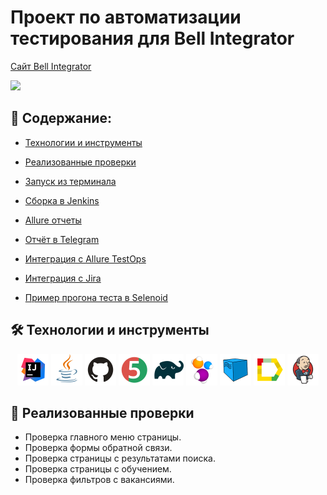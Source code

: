 # Проект по автоматизации тестирования для Bell Integrator
<a target="_blank" href="https://bellintegrator.ru/">Cайт Bell Integrator</a>

<image src=https://bellintegrator.ru/catalog/view/theme/bellOne/image/logo_BellIntegrator_rus.svg>

## :pushpin: <a id="list"></a> Содержание:

* <a href="#tools">Технологии и инструменты</a>

* <a href="#cases">Реализованные проверки</a>

* <a href="#console">Запуск из терминала</a>

* <a href="#jenkins">Сборка в Jenkins</a>

* <a href="#allure">Allure отчеты</a>

* <a href="#telegram">Отчёт в Telegram</a>

* <a href="#testops">Интеграция с Allure TestOps</a>

* <a href="#jira">Интеграция с Jira</a>

* <a href="#video">Пример прогона теста в Selenoid</a>


## :hammer_and_wrench: <a id="tools"></a> Технологии и инструменты
<p align="center">
<a href="https://www.jetbrains.com/idea/"><img src="images/Idea.svg" width="50" height="50"  alt="IDEA"/></a>
<a href="https://www.java.com/"><img src="images/Java.svg" width="50" height="50"  alt="Java"/></a>
<a href="https://github.com/"><img src="images/GitHub.svg" width="50" height="50"  alt="Github"/></a>
<a href="https://junit.org/junit5/"><img src="images/Junit5.svg" width="50" height="50"  alt="JUnit 5"/></a>
<a href="https://gradle.org/"><img src="images/Gradle.svg" width="50" height="50"  alt="Gradle"/></a>
<a href="https://selenide.org/"><img src="images/Selenide.svg" width="50" height="50"  alt="Selenide"/></a>
<a href="https://aerokube.com/selenoid/"><img src="images/Selenoid.svg" width="50" height="50"  alt="Selenoid"/></a>
<a href="https://github.com/allure-framework/allure2"><img src="images/Allure.svg" width="50" height="50"  alt="Allure"/></a>
<a href="https://www.jenkins.io/"><img src="images/Jenkins.svg" width="50" height="50"  alt="Jenkins"/></a>
</p>



## :scroll: Реализованные проверки
* Проверка главного меню страницы.
* Проверка формы обратной связи.
* Проверка страницы с результатами поиска.
* Проверка страницы с обучением.
* Проверка фильтров с вакансиями.
